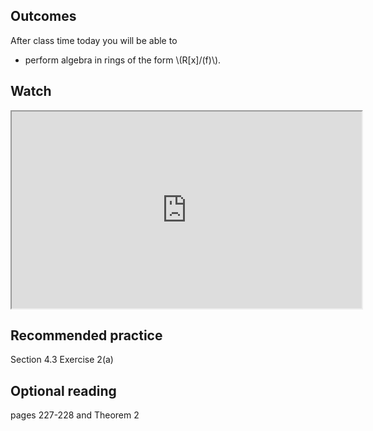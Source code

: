 ## Outcomes
After class time today you will be able to

* perform algebra in rings of the form \\(R[x]/(f)\\).

## Watch
<iframe title="embedded content" src="https://www.youtube.com/embed/_d_ZvuEXivs" width="560" height="315" allowfullscreen="allowfullscreen" allow="accelerometer; autoplay; clipboard-write; encrypted-media; gyroscope; picture-in-picture" data-mce-fragment="1"></iframe>

## Recommended practice
Section 4.3 Exercise 2(a)

## Optional reading
pages 227-228 and Theorem 2